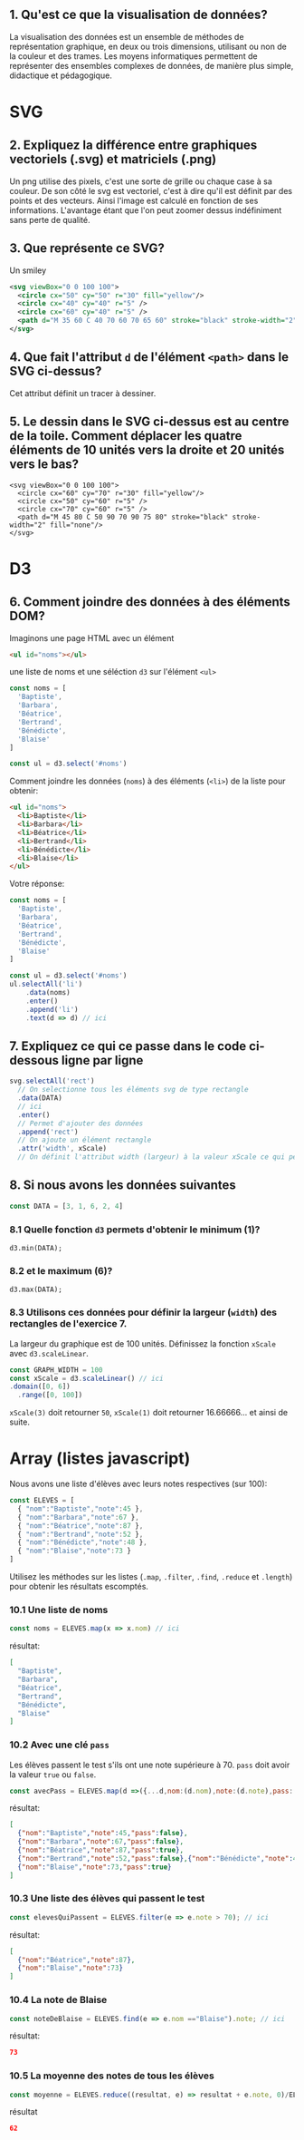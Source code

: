 ## 1. Qu'est ce que la visualisation de données?
La visualisation des données est un ensemble de méthodes de représentation graphique, en deux ou trois dimensions, utilisant ou non de la couleur et des trames. Les moyens informatiques permettent de représenter des ensembles complexes de données, de manière plus simple, didactique et pédagogique.
# SVG

## 2. Expliquez la différence entre graphiques vectoriels (.svg) et matriciels (.png)
Un png utilise des pixels, c'est une sorte de grille ou chaque case à sa couleur. De son côté le svg est vectoriel, c'est à dire qu'il est définit par des points et des vecteurs. Ainsi l'image est calculé en fonction de ses informations. L'avantage étant que l'on peut zoomer dessus indéfiniment sans perte de qualité.
## 3. Que représente ce SVG?
Un smiley
```svg
<svg viewBox="0 0 100 100">
  <circle cx="50" cy="50" r="30" fill="yellow"/>
  <circle cx="40" cy="40" r="5" />
  <circle cx="60" cy="40" r="5" />
  <path d="M 35 60 C 40 70 60 70 65 60" stroke="black" stroke-width="2" fill="none"/>
</svg>
```

## 4. Que fait l'attribut `d` de l'élément `<path>` dans le SVG ci-dessus?
Cet attribut définit un tracer à dessiner.
## 5. Le dessin dans le SVG ci-dessus est au centre de la toile. Comment déplacer les quatre éléments de 10 unités vers la droite et 20 unités vers le bas?
```
<svg viewBox="0 0 100 100">
  <circle cx="60" cy="70" r="30" fill="yellow"/>
  <circle cx="50" cy="60" r="5" />
  <circle cx="70" cy="60" r="5" />
  <path d="M 45 80 C 50 90 70 90 75 80" stroke="black" stroke-width="2" fill="none"/>
</svg>
```
# D3

## 6. Comment joindre des données à des éléments DOM?

Imaginons une page HTML avec un élément

```html
<ul id="noms"></ul>
```

une liste de noms et une séléction `d3` sur l'élément `<ul>`

```javascript
const noms = [
  'Baptiste',
  'Barbara',
  'Béatrice',
  'Bertrand',
  'Bénédicte',
  'Blaise'
]

const ul = d3.select('#noms')

```

Comment joindre les données (`noms`) à des éléments (`<li>`) de la liste pour obtenir:

```html
<ul id="noms">
  <li>Baptiste</li>
  <li>Barbara</li>
  <li>Béatrice</li>
  <li>Bertrand</li>
  <li>Bénédicte</li>
  <li>Blaise</li>
</ul>
```

Votre réponse:

```javascript
const noms = [
  'Baptiste',
  'Barbara',
  'Béatrice',
  'Bertrand',
  'Bénédicte',
  'Blaise'
]

const ul = d3.select('#noms')
ul.selectAll('li')
    .data(noms)
    .enter()
    .append('li')
    .text(d => d) // ici
```

## 7. Expliquez ce qui ce passe dans le code ci-dessous ligne par ligne

```javascript
svg.selectAll('rect')
  // On selectionne tous les éléments svg de type rectangle
  .data(DATA)
  // ici
  .enter()
  // Permet d'ajouter des données
  .append('rect')
  // On ajoute un élément rectangle
  .attr('width', xScale)
  // On définit l'attribut width (largeur) à la valeur xScale ce qui permet d'adapter le graphique sur la largeur disponible.
```

## 8. Si nous avons les données suivantes

```javascript
const DATA = [3, 1, 6, 2, 4]
```

### 8.1 Quelle fonction `d3` permets d'obtenir le minimum (1)?
```
d3.min(DATA);
```
### 8.2 et le maximum (6)?
```
d3.max(DATA);
```
### 8.3 Utilisons ces données pour définir la largeur (`width`) des rectangles de l'exercice 7.

La largeur du graphique est de 100 unités. Définissez la fonction `xScale` avec `d3.scaleLinear`.

```javascript
const GRAPH_WIDTH = 100
const xScale = d3.scaleLinear() // ici
.domain([0, 6])
  .range([0, 100])
```

`xScale(3)` doit retourner `50`, `xScale(1)` doit retourner 16.66666... et ainsi de suite.

# Array (listes javascript)

Nous avons une liste d'élèves avec leurs notes respectives (sur 100):

```javascript
const ELEVES = [
  { "nom":"Baptiste","note":45 },
  { "nom":"Barbara","note":67 },
  { "nom":"Béatrice","note":87 },
  { "nom":"Bertrand","note":52 },
  { "nom":"Bénédicte","note":48 },
  { "nom":"Blaise","note":73 }
]
```

Utilisez les méthodes sur les listes (`.map`, `.filter`, `.find`, `.reduce` et `.length`) pour obtenir les résultats escomptés.

### 10.1 Une liste de noms

```javascript
const noms = ELEVES.map(x => x.nom) // ici
```

résultat:

```json
[
  "Baptiste",
  "Barbara",
  "Béatrice",
  "Bertrand",
  "Bénédicte",
  "Blaise"
]
```

### 10.2 Avec une clé `pass`

Les élèves passent le test s'ils ont une note supérieure à 70. `pass` doit avoir la valeur `true` ou `false`.

```javascript
const avecPass = ELEVES.map(d =>({...d,nom:(d.nom),note:(d.note),pass:(d.note>70 ? true : false) })) // ici
```

résultat:

```json
[
  {"nom":"Baptiste","note":45,"pass":false},
  {"nom":"Barbara","note":67,"pass":false},
  {"nom":"Béatrice","note":87,"pass":true},
  {"nom":"Bertrand","note":52,"pass":false},{"nom":"Bénédicte","note":48,"pass":false},
  {"nom":"Blaise","note":73,"pass":true}
]
```

### 10.3 Une liste des élèves qui passent le test

```javascript
const elevesQuiPassent = ELEVES.filter(e => e.note > 70); // ici
```

résultat:

```json
[
  {"nom":"Béatrice","note":87},
  {"nom":"Blaise","note":73}
]
```

### 10.4 La note de Blaise

```javascript
const noteDeBlaise = ELEVES.find(e => e.nom =="Blaise").note; // ici
```

résultat:

```json
73
```

### 10.5 La moyenne des notes de tous les élèves

```javascript
const moyenne = ELEVES.reduce((resultat, e) => resultat + e.note, 0)/ELEVES.length // ici
```

résultat

```json
62
```
